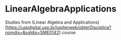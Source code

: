 # LinearAlgebraApplications
Studies from (Linear Algebra and Applications)[https://uspdigital.usp.br/jupiterweb/obterDisciplina?nomdis=&sgldis=SME0142] course
